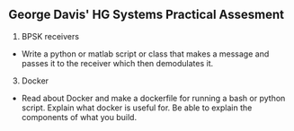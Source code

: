 ## George Davis' HG Systems Practical Assesment

1. BPSK receivers
* Write a python or matlab script or class that makes a message and passes it to
the receiver which then demodulates it.

3. Docker
*  Read about Docker and make a dockerfile for running a bash or python script.
Explain what docker is useful for. Be able to explain the components of what you
build.